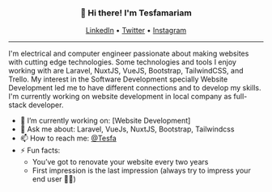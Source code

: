 
<h3 align="center">👋 Hi there! I'm Tesfamariam</h3>
<p align="center">
  <a href="https://www.linkedin.com/in/tesfamariam-teshome-4624581a0/"  target="_blank">LinkedIn</a> •
  <a href="https://twitter.com/TesfamariamTes4" target="_blank">Twitter</a> •
  <a href="https://www.instagram.com/tesfa_1216/" target="_blank">Instagram</a>
</p>

---
I'm electrical and computer engineer passionate about making websites with cutting edge technologies. Some technologies and tools I enjoy working with are Laravel, NuxtJS, VueJS, Bootstrap, TailwindCSS, and Trello. My interest in the Software Development specially Website Development led me to have different connections and to develop my skills. I'm currently working on website development in local company as full-stack developer. 

- 🔭 I’m currently working on: [Website Development]
- 💬 Ask me about: Laravel, VueJs, NuxtJS, Bootstrap, Tailwindcss
- 📫 How to reach me: [@Tesfa](https://t.me/Usertm1216)
- ⚡ Fun facts: 
  - You’ve got to renovate your website every two years
  - First impression is the last impression (always try to impress your end user 👌🏽)
